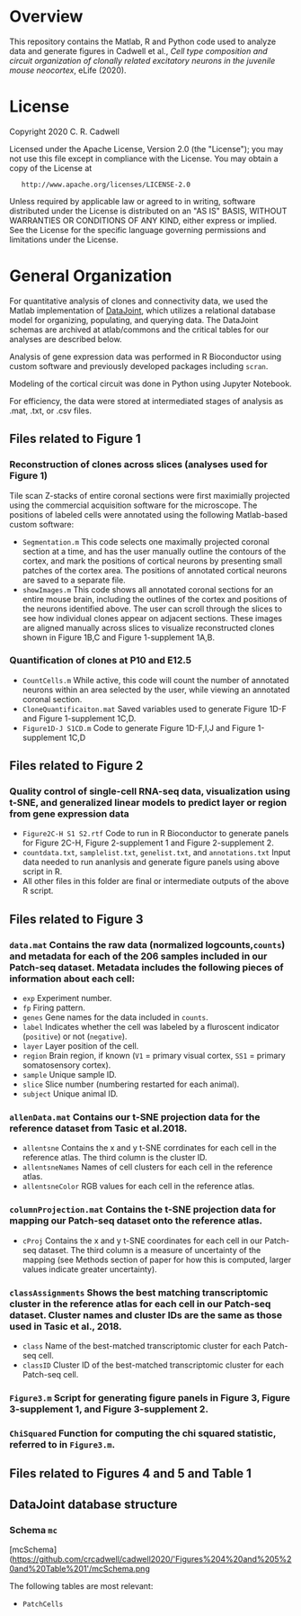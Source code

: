 Overview
========

This repository contains the Matlab, R and Python code used to analyze data and generate figures in Cadwell et al., _Cell type composition and circuit organization of clonally related excitatory neurons in the juvenile mouse neocortex_, eLife (2020). 

License
=======

Copyright 2020 C. R. Cadwell

   Licensed under the Apache License, Version 2.0 (the "License");
   you may not use this file except in compliance with the License.
   You may obtain a copy of the License at

       http://www.apache.org/licenses/LICENSE-2.0

   Unless required by applicable law or agreed to in writing, software
   distributed under the License is distributed on an "AS IS" BASIS,
   WITHOUT WARRANTIES OR CONDITIONS OF ANY KIND, either express or implied.
   See the License for the specific language governing permissions and
   limitations under the License.
   
General Organization
====================

For quantitative analysis of clones and connectivity data, we used the Matlab implementation of [DataJoint](https://github.com/datajoint), which utilizes a relational database model for organizing, populating, and querying data. The DataJoint schemas are archived at atlab/commons and the critical tables for our analyses are described below.  

Analysis of gene expression data was performed in R Bioconductor using custom software and previously developed packages including `scran`.

Modeling of the cortical circuit was done in Python using Jupyter Notebook.

For efficiency, the data were stored at intermediated stages of analysis as .mat, .txt, or .csv files. 

Files related to Figure 1
-------------------------

### Reconstruction of clones across slices (analyses used for Figure 1)
Tile scan Z-stacks of entire coronal sections were first maximially projected using the commercial acquisition software for the microscope. The positions of labeled cells were annotated using the following Matlab-based custom software:
* `Segmentation.m` This code selects one maximally projected coronal section at a time, and has the user  manually outline the contours of the cortex, and mark the positions of cortical neurons by presenting small patches of the cortex area. The positions of annotated cortical neurons are saved to a separate file.  
* `showImages.m` This code shows all annotated coronal sections for an entire mouse brain, including the outlines of the cortex and positions of the neurons identified above. The user can scroll through the slices to see how individual clones appear on adjacent sections. These images are aligned manually across slices to visualize reconstructed clones shown in Figure 1B,C and Figure 1-supplement 1A,B.

### Quantification of clones at P10 and E12.5
* `CountCells.m` While active, this code will count the number of annotated neurons within an area selected by the user, while viewing an annotated coronal section.
* `CloneQuantificaiton.mat` Saved variables used to generate Figure 1D-F and Figure 1-supplement 1C,D.
* `Figure1D-J S1CD.m` Code to generate Figure 1D-F,I,J and Figure 1-supplement 1C,D

Files related to Figure 2
-------------------------

### Quality control of single-cell RNA-seq data, visualization using t-SNE, and generalized linear models to predict layer or region from gene expression data
* `Figure2C-H S1 S2.rtf` Code to run in R Bioconductor to generate panels for Figure 2C-H, Figure 2-supplement 1 and Figure 2-supplement 2.
* `countdata.txt`, `samplelist.txt`, `genelist.txt`, and `annotations.txt` Input data needed to run ananlysis and generate figure panels using above script in R. 
* All other files in this folder are final or intermediate outputs of the above R script. 

Files related to Figure 3
-------------------------

### `data.mat` Contains the raw data (normalized logcounts,`counts`) and metadata for each of the 206 samples included in our Patch-seq dataset. Metadata includes the following pieces of information about each cell:
* `exp` Experiment number.
* `fp` Firing pattern.
* `genes` Gene names for the data included in `counts`.
* `label` Indicates whether the cell was labeled by a fluroscent indicator (`positive`) or not (`negative`).
* `layer` Layer position of the cell.
* `region` Brain region, if known (`V1` = primary visual cortex, `SS1` = primary somatosensory cortex).
* `sample` Unique sample ID.
* `slice` Slice number (numbering restarted for each animal).
* `subject` Unique animal ID. 

### `allenData.mat` Contains our t-SNE projection data for the reference dataset from Tasic et al.2018.
* `allentsne` Contains the x and y t-SNE corrdinates for each cell in the reference atlas. The third column is the cluster ID. 
* `allentsneNames` Names of cell clusters for each cell in the reference atlas.
* `allentsneColor` RGB values for each cell in the reference atlas. 

### `columnProjection.mat` Contains the t-SNE projection data for mapping our Patch-seq dataset onto the reference atlas.
* `cProj` Contains the x and y t-SNE coordinates for each cell in our Patch-seq dataset. The third column is a measure of uncertainty of the mapping (see Methods section of paper for how this is computed, larger values indicate greater uncertainty).

### `classAssignments` Shows the best matching transcriptomic cluster in the reference atlas for each cell in our Patch-seq dataset. Cluster names and cluster IDs are the same as those used in Tasic et al., 2018. 
* `class` Name of the best-matched transcriptomic cluster for each Patch-seq cell.
* `classID` Cluster ID of the best-matched transcriptomic cluster for each Patch-seq cell. 

### `Figure3.m` Script for generating figure panels in Figure 3, Figure 3-supplement 1, and Figure 3-supplement 2. 

### `ChiSquared` Function for computing the chi squared statistic, referred to in `Figure3.m`.

Files related to Figures 4 and 5 and Table 1
--------------------------------------



DataJoint database structure
--------------------------------
### Schema `mc`

[mcSchema](https://github.com/crcadwell/cadwell2020/'Figures%204%20and%205%20and%20Table%201'/mcSchema.png


The following tables are most relevant:

* `PatchCells`

